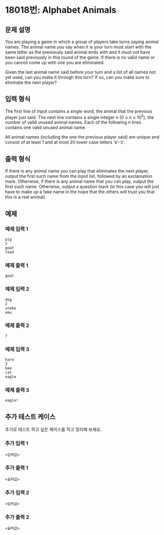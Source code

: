 # 18018번: Alphabet Animals

## 문제 설명


<p>You are playing a game in which a group of players take turns saying animal names. The animal name you say when it is your turn must start with the same letter as the previously said animal ends with and it must not have been said previously in this round of the game. If there is no valid name or you cannot come up with one you are eliminated.</p>

<p>Given the last animal name said before your turn and a list of all names not yet used, can you make it through this turn? If so, can you make sure to eliminate the next player?</p>



## 입력 형식


<p>The first line of input contains a single word, the animal that the previous player just said. The next line contains a single integer n (0 ≤ n ≤ 10<sup>5</sup>), the number of valid unused animal names. Each of the following n lines contains one valid unused animal name.</p>

<p>All animal names (including the one the previous player said) are unique and consist of at least 1 and at most 20 lower case letters ‘a’-‘z’.</p>



## 출력 형식


<p>If there is any animal name you can play that eliminates the next player, output the first such name from the input list, followed by an exclamation mark. Otherwise, if there is any animal name that you can play, output the first such name. Otherwise, output a question mark (in this case you will just have to make up a fake name in the hope that the others will trust you that this is a real animal).</p>



## 예제

### 예제 입력 1

```
pig
2
goat
toad

```

### 예제 출력 1

```
goat

```
          

### 예제 입력 2

```
dog
2
snake
emu

```

### 예제 출력 2

```
?

```
          

### 예제 입력 3

```
hare
3
bee
cat
eagle

```

### 예제 출력 3

```
eagle!

```
          




## 추가 테스트 케이스

추가로 테스트 하고 싶은 케이스를 적고 정리해 보세요.

### 추가 입력 1

```
<입력값>
```

### 추가 출력 1

```
<출력값>
```

### 추가 입력 2

```
<입력값>
```

### 추가 출력 2

```
<출력값>
```
  
